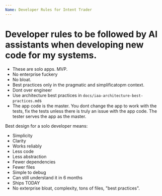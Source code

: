 ```yaml
---
Name: Developer Rules for Intent Trader
---
```


# Developer rules to be followed by AI assistants when developing new code for my systems.
- These are solo apps. MVP.
- No enterprise fuckery
- No bloat.
- Best practices only in the pragmatic and simplificatopm context.
- Dont over engineer
- Use architecture best practices in `docs/iaa-architecture-best-practices.md`s
- The app code is the master. You dont change the app to work with the tests, fix the tests unless there is truly an issue with the app code. The tester serves the app as the master.

Best design for a solo developer means:
- Simplicity
- Clarity
- Works reliably
- Less code
- Less abstraction
- Fewer dependencies
- Fewer files
- Simple to debug
- Can still understand it in 6 months
- Ships TODAY
- No exterprise bloat, complexity, tons of files, "best practices".